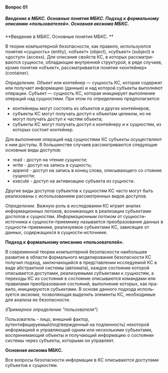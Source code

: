 #### Вопрос 01

##### Введение в МБКС. Основные понятия МБКС. Подход к формальному описанию «пользователей». Основная аксиома МБКС.

**Введение в МБКС. Основные понятия МБКС. **

В теории компьютерной безопасности, как правило, используют­ся понятия «сущность» (entity), «объект» (object), «субъект» (subject) и «доступ» (access). Для описания свойств КС, в которых рассматри­ваются сущности, обладающие внутренней структурой, в ряде слу­чаев, кроме понятия «объект», рассматривается понятие «контей­нер» (container).

*Определение.* Объект или контейнер — сущность КС, ко­торая содержит или получает информацию (данные) и над которой субъекты выполняют операции. Субъект — сущность КС, которая инициирует выполнение операций над сущностями. При этом по определению предполагается:

* контейнеры могут состоять из объектов и других контейнеров;
* субъекты КС могут получать доступ к объектам целиком, но не 
  могут получать доступ к частям объекта;
* субъекты КС могут получать доступ к контейнеру и к сущно­стям, из которых состоит контейнер.

Для выполнения операций над сущностями КС субъекты осу­ществляют к ним доступы. В большинстве случаев рассматриваются следующие основные виды доступов:

* read - доступ на чтение сущности;
* write - доступ на запись в сущность;
* append - доступ на запись в конец слова, описывающего со­ стояние сущности;
* execute - доступ на активизацию субъекта из сущности.

Другие виды доступов субъектов к сущностям КС часто могут быть реализованы с использованием рассмотренных видов доступов.

*Определение.* Важную роль в исследовании КС играет аналих информационных потоков, возникающих в реализации субъектами достопов к сущностям. *Информационным потоком* от сущности-источника к сущности-приемнику называется преобразование данных в сущности-приемнике, реализуемое субъектами КС, зависящее от данных, содержащихся в сущности-источнике.

**Подход к формальному описанию «пользователей».**

В современной теории компьютерной безопасности наибольшее развитие в области формального моделирования безопасности КС получил подход, заключающийся в представлении исследуемой КС в виде абстрактной системы (автомата), каждое состояние которой описывается доступами, реализуемыми субъектами к сущностям, а переходы КС из состояния в состояние описываются командами или правилами преобразования состояний, выполнение которых, как пра­вило, инициируются субъектами. В основе данного подхода исполь­зуется *аксиома*, позволяющая выделить элементы КС, необ­ходимые для анализа ее безопасности.

(*Примерное определение "пользователя"*)

Пользователь - лицо, внешний фактор, аутентифицируемый(подтвержденный на подлинность) некоторой информацией и управляющий одним или несколькими субъектами, воспринимающий объекты и получающий информацию о состоянии системы через субъекты, которыми он управляет.

**Основная аксиома МБКС.**

Все вопросы безопасности информации в КС описываются доступами субъектов к сущностям.